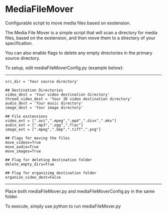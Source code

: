 # MediaFileMover
Configurable script to move media files based on exstension.


The Media File Mover is a simple script that will scan a directory for media files, based on the exstension, and then move them to a directory of your specification.

You can also enable flags to delete any empty directories in the primary source directory.

To setup, edit mediaFileMoverConfig.py (example below):

-------------------------------------------------------------------

	src_dir = 'Your source directory'

	## Destination Directories
	video_dest = 'Your video destination directory'
	threed_video_dest = 'Your 3D video destination directory'
	audio_dest = 'Your music directory'
	image_dest = 'Your image directory'

	## File exstensions
	video_ext = [".avi",".mpeg",".mp4",".divx",".mkv"]
	audio_ext = [".mp3",".ogg",".flac"]
	image_ext = [".mpeg",".bmp",".tiff",".png"]

	## Flags for moving the files
	move_videos=True
	move_audio=True
	move_images=True

	## Flag for deleting destination folder
	delete_empty_dirs=True

	## Flag for organizimg destination folder
	organize_video_dest=False
	
--------------------------------------------------------------------

Place both mediaFileMover.py and mediaFileMoverConfig.py in the same folder. 

To execute, simply use python to run mediaFileMover.py	
